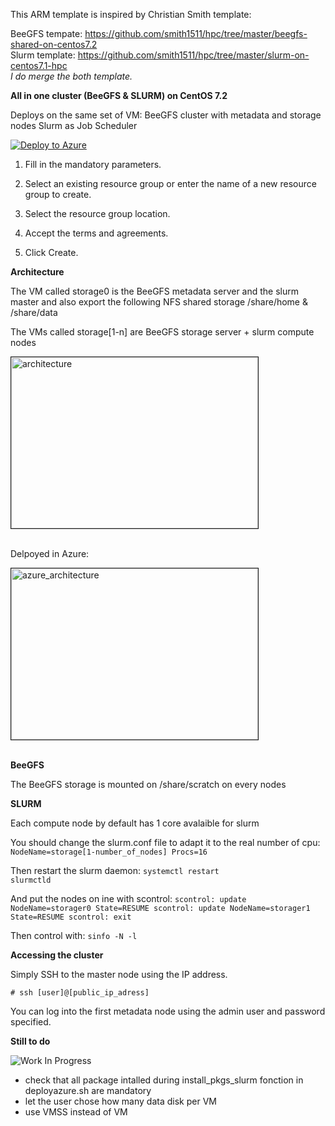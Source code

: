 This ARM template is inspired by Christian Smith template:

   BeeGFS tempate: https://github.com/smith1511/hpc/tree/master/beegfs-shared-on-centos7.2  
   Slurm template: https://github.com/smith1511/hpc/tree/master/slurm-on-centos7.1-hpc   
    <i>I do merge the both template.</i>

<b>All in one cluster (BeeGFS & SLURM) on CentOS 7.2</b>


Deploys on the same set of VM:
   BeeGFS cluster with metadata and storage nodes 
   Slurm as Job Scheduler

<a href="https://portal.azure.com/#create/Microsoft.Template/uri/https%3A%2F%2Fraw.githubusercontent.com%2FthovarMS%2Fbeegfs-shared-slurm-on-centos7.2%2Fmaster%2Fazuredeploy.json" target="_blank">
   <img alt="Deploy to Azure" src="http://azuredeploy.net/deploybutton.png"/>
</a>

1. Fill in the mandatory parameters.

2. Select an existing resource group or enter the name of a new resource group to create.

3. Select the resource group location.

4. Accept the terms and agreements.

5. Click Create.

<b>Architecture</b>

The VM called storage0 is the BeeGFS metadata server and the slurm master and also export the following NFS shared storage /share/home & /share/data

The VMs called storage[1-n] are BeeGFS storage server + slurm compute nodes

<img src="https://github.com/thovarMS/beegfs-shared-slurm-on-centos7.2/blob/master/Archi.PNG"  align="middle" width="395" height="274"  alt="architecture" border="1"/> <br></br>

Delpoyed in Azure: 

<img src="https://github.com/thovarMS/beegfs-shared-slurm-on-centos7.2/blob/master/Azure%20Archi.PNG"  align="middle" width="395" height="274"  alt="azure_architecture" border="1"/> <br></br>


<b>BeeGFS</b>

The BeeGFS storage is mounted on /share/scratch on every nodes

<b>SLURM</b>

   Each compute node by default has 1 core avalaible for slurm
   
   You should change the slurm.conf file to adapt it to the real number of cpu:
      <code>NodeName=storage[1-number_of_nodes] Procs=16</code>
      
   Then restart the slurm daemon:
      <code>systemctl restart slurmctld</code>
      
   And put the nodes on ine with scontrol:
      <code>scontrol: update NodeName=storager0 State=RESUME
      scontrol: update NodeName=storager1 State=RESUME
      scontrol: exit</code>

   Then control with: 
   <code>sinfo -N -l</code>

<b>Accessing the cluster</b>

Simply SSH to the master node using the IP address.

```
# ssh [user]@[public_ip_adress]
```

You can log into the first metadata node using the admin user and password specified.

<b>Still to do</b>

<img alt="Work In Progress" src="https://github.com/thovarMS/beegfs-shared-slurm-on-centos7.2/blob/master/workInProgress.png"/>

- check that all package intalled during install_pkgs_slurm fonction in deployazure.sh are mandatory
- let the user chose how many data disk per VM
- use VMSS instead of VM

